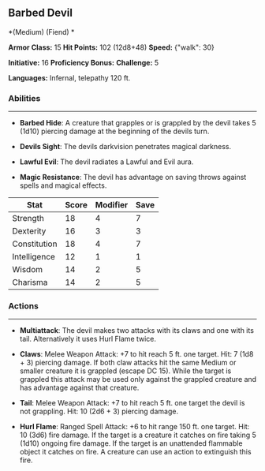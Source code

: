## Barbed Devil
*(Medium) (Fiend) *

**Armor Class:** 15
**Hit Points:** 102 (12d8+48)
**Speed:** {"walk": 30}

**Initiative:** 16
**Proficiency Bonus:**
**Challenge:** 5

**Languages:** Infernal, telepathy 120 ft.

### Abilities
 --- 
- **Barbed Hide**: A creature that grapples or is grappled by the devil takes 5 (1d10) piercing damage at the beginning of the devils turn.

- **Devils Sight**: The devils darkvision penetrates magical darkness.

- **Lawful Evil**: The devil radiates a Lawful and Evil aura.

- **Magic Resistance**: The devil has advantage on saving throws against spells and magical effects.



| Stat | Score | Modifier | Save |
| ---- | ---- | ---- | ---- |
| Strength | 18 | 4 | 7 |
| Dexterity | 16 | 3 | 3 |
| Constitution | 18 | 4 | 7 |
| Intelligence | 12 | 1 | 1 |
| Wisdom | 14 | 2 | 5 |
| Charisma | 14 | 2 | 5 |

### Actions
 --- 
- **Multiattack**: The devil makes two attacks with its claws and one with its tail. Alternatively  it uses Hurl Flame twice.

- **Claws**: Melee Weapon Attack: +7 to hit  reach 5 ft.  one target. Hit: 7 (1d8 + 3) piercing damage. If both claw attacks hit the same Medium or smaller creature  it is grappled (escape DC 15). While the target is grappled  this attack may be used only against the grappled creature and has advantage against that creature.

- **Tail**: Melee Weapon Attack: +7 to hit  reach 5 ft.  one target the devil is not grappling. Hit: 10 (2d6 + 3) piercing damage.

- **Hurl Flame**: Ranged Spell Attack: +6 to hit  range 150 ft.  one target. Hit: 10 (3d6) fire damage. If the target is a creature  it catches on fire  taking 5 (1d10) ongoing fire damage. If the target is an unattended flammable object  it catches on fire. A creature can use an action to extinguish this fire.

